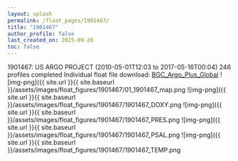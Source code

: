 ```yaml
---
layout: splash
permalink: /float_pages/1901467/
title: "1901467"
author_profile: false
last_created_on: 2025-09-26
toc: false
---
```

 
1901467: US ARGO PROJECT (2010-05-01T12:03 to 2017-05-16T00:04)
246 profiles completed
Individual float file download: [BGC_Argo_Plus_Global](https://ftp.soest.hawaii.edu/bgc_argo_plus/Individual_Floats/outliers_removed/1901467_Sprof_processed.nc)
![img-png]({{ site.url }}{{ site.baseurl }}/assets/images/float_figures/1901467/01_1901467_map.png
![img-png]({{ site.url }}{{ site.baseurl }}/assets/images/float_figures/1901467/1901467_DOXY.png
![img-png]({{ site.url }}{{ site.baseurl }}/assets/images/float_figures/1901467/1901467_PRES.png
![img-png]({{ site.url }}{{ site.baseurl }}/assets/images/float_figures/1901467/1901467_PSAL.png
![img-png]({{ site.url }}{{ site.baseurl }}/assets/images/float_figures/1901467/1901467_TEMP.png
